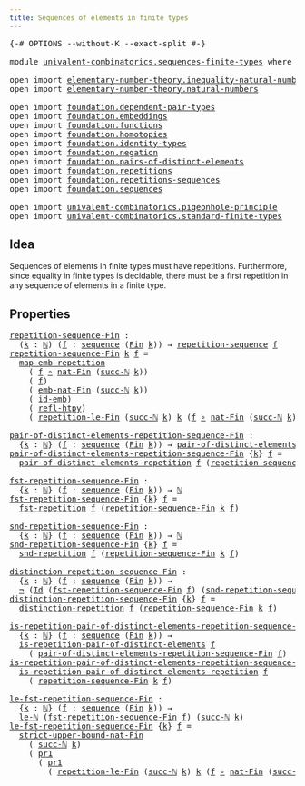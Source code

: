 ```yaml
---
title: Sequences of elements in finite types
---
```


<pre class="Agda"><a id="63" class="Symbol">{-#</a> <a id="67" class="Keyword">OPTIONS</a> <a id="75" class="Pragma">--without-K</a> <a id="87" class="Pragma">--exact-split</a> <a id="101" class="Symbol">#-}</a>

<a id="106" class="Keyword">module</a> <a id="113" href="univalent-combinatorics.sequences-finite-types.html" class="Module">univalent-combinatorics.sequences-finite-types</a> <a id="160" class="Keyword">where</a>

<a id="167" class="Keyword">open</a> <a id="172" class="Keyword">import</a> <a id="179" href="elementary-number-theory.inequality-natural-numbers.html" class="Module">elementary-number-theory.inequality-natural-numbers</a>
<a id="231" class="Keyword">open</a> <a id="236" class="Keyword">import</a> <a id="243" href="elementary-number-theory.natural-numbers.html" class="Module">elementary-number-theory.natural-numbers</a>

<a id="285" class="Keyword">open</a> <a id="290" class="Keyword">import</a> <a id="297" href="foundation.dependent-pair-types.html" class="Module">foundation.dependent-pair-types</a>
<a id="329" class="Keyword">open</a> <a id="334" class="Keyword">import</a> <a id="341" href="foundation.embeddings.html" class="Module">foundation.embeddings</a>
<a id="363" class="Keyword">open</a> <a id="368" class="Keyword">import</a> <a id="375" href="foundation.functions.html" class="Module">foundation.functions</a>
<a id="396" class="Keyword">open</a> <a id="401" class="Keyword">import</a> <a id="408" href="foundation.homotopies.html" class="Module">foundation.homotopies</a>
<a id="430" class="Keyword">open</a> <a id="435" class="Keyword">import</a> <a id="442" href="foundation.identity-types.html" class="Module">foundation.identity-types</a>
<a id="468" class="Keyword">open</a> <a id="473" class="Keyword">import</a> <a id="480" href="foundation.negation.html" class="Module">foundation.negation</a>
<a id="500" class="Keyword">open</a> <a id="505" class="Keyword">import</a> <a id="512" href="foundation.pairs-of-distinct-elements.html" class="Module">foundation.pairs-of-distinct-elements</a>
<a id="550" class="Keyword">open</a> <a id="555" class="Keyword">import</a> <a id="562" href="foundation.repetitions.html" class="Module">foundation.repetitions</a>
<a id="585" class="Keyword">open</a> <a id="590" class="Keyword">import</a> <a id="597" href="foundation.repetitions-sequences.html" class="Module">foundation.repetitions-sequences</a>
<a id="630" class="Keyword">open</a> <a id="635" class="Keyword">import</a> <a id="642" href="foundation.sequences.html" class="Module">foundation.sequences</a>

<a id="664" class="Keyword">open</a> <a id="669" class="Keyword">import</a> <a id="676" href="univalent-combinatorics.pigeonhole-principle.html" class="Module">univalent-combinatorics.pigeonhole-principle</a>
<a id="721" class="Keyword">open</a> <a id="726" class="Keyword">import</a> <a id="733" href="univalent-combinatorics.standard-finite-types.html" class="Module">univalent-combinatorics.standard-finite-types</a>
</pre>
## Idea

Sequences of elements in finite types must have repetitions. Furthermore, since equality in finite types is decidable, there must be a first repetition in any sequence of elements in a finite type.

## Properties

<pre class="Agda"><a id="repetition-sequence-Fin"></a><a id="1015" href="univalent-combinatorics.sequences-finite-types.html#1015" class="Function">repetition-sequence-Fin</a> <a id="1039" class="Symbol">:</a>
  <a id="1043" class="Symbol">(</a><a id="1044" href="univalent-combinatorics.sequences-finite-types.html#1044" class="Bound">k</a> <a id="1046" class="Symbol">:</a> <a id="1048" href="elementary-number-theory.natural-numbers.html#1548" class="Datatype">ℕ</a><a id="1049" class="Symbol">)</a> <a id="1051" class="Symbol">(</a><a id="1052" href="univalent-combinatorics.sequences-finite-types.html#1052" class="Bound">f</a> <a id="1054" class="Symbol">:</a> <a id="1056" href="foundation.sequences.html#369" class="Function">sequence</a> <a id="1065" class="Symbol">(</a><a id="1066" href="univalent-combinatorics.standard-finite-types.html#2392" class="Function">Fin</a> <a id="1070" href="univalent-combinatorics.sequences-finite-types.html#1044" class="Bound">k</a><a id="1071" class="Symbol">))</a> <a id="1074" class="Symbol">→</a> <a id="1076" href="foundation.repetitions-sequences.html#862" class="Function">repetition-sequence</a> <a id="1096" href="univalent-combinatorics.sequences-finite-types.html#1052" class="Bound">f</a>
<a id="1098" href="univalent-combinatorics.sequences-finite-types.html#1015" class="Function">repetition-sequence-Fin</a> <a id="1122" href="univalent-combinatorics.sequences-finite-types.html#1122" class="Bound">k</a> <a id="1124" href="univalent-combinatorics.sequences-finite-types.html#1124" class="Bound">f</a> <a id="1126" class="Symbol">=</a>
  <a id="1130" href="foundation.repetitions.html#4383" class="Function">map-emb-repetition</a>
    <a id="1153" class="Symbol">(</a> <a id="1155" href="univalent-combinatorics.sequences-finite-types.html#1124" class="Bound">f</a> <a id="1157" href="foundation-core.functions.html#420" class="Function Operator">∘</a> <a id="1159" href="univalent-combinatorics.standard-finite-types.html#5338" class="Function">nat-Fin</a> <a id="1167" class="Symbol">(</a><a id="1168" href="elementary-number-theory.natural-numbers.html#1582" class="InductiveConstructor">succ-ℕ</a> <a id="1175" href="univalent-combinatorics.sequences-finite-types.html#1122" class="Bound">k</a><a id="1176" class="Symbol">))</a>
    <a id="1183" class="Symbol">(</a> <a id="1185" href="univalent-combinatorics.sequences-finite-types.html#1124" class="Bound">f</a><a id="1186" class="Symbol">)</a>
    <a id="1192" class="Symbol">(</a> <a id="1194" href="univalent-combinatorics.standard-finite-types.html#6621" class="Function">emb-nat-Fin</a> <a id="1206" class="Symbol">(</a><a id="1207" href="elementary-number-theory.natural-numbers.html#1582" class="InductiveConstructor">succ-ℕ</a> <a id="1214" href="univalent-combinatorics.sequences-finite-types.html#1122" class="Bound">k</a><a id="1215" class="Symbol">))</a>
    <a id="1222" class="Symbol">(</a> <a id="1224" href="foundation-core.embeddings.html#1729" class="Function">id-emb</a><a id="1230" class="Symbol">)</a>
    <a id="1236" class="Symbol">(</a> <a id="1238" href="foundation-core.homotopies.html#1368" class="Function">refl-htpy</a><a id="1247" class="Symbol">)</a>
    <a id="1253" class="Symbol">(</a> <a id="1255" href="univalent-combinatorics.pigeonhole-principle.html#5048" class="Function">repetition-le-Fin</a> <a id="1273" class="Symbol">(</a><a id="1274" href="elementary-number-theory.natural-numbers.html#1582" class="InductiveConstructor">succ-ℕ</a> <a id="1281" href="univalent-combinatorics.sequences-finite-types.html#1122" class="Bound">k</a><a id="1282" class="Symbol">)</a> <a id="1284" href="univalent-combinatorics.sequences-finite-types.html#1122" class="Bound">k</a> <a id="1286" class="Symbol">(</a><a id="1287" href="univalent-combinatorics.sequences-finite-types.html#1124" class="Bound">f</a> <a id="1289" href="foundation-core.functions.html#420" class="Function Operator">∘</a> <a id="1291" href="univalent-combinatorics.standard-finite-types.html#5338" class="Function">nat-Fin</a> <a id="1299" class="Symbol">(</a><a id="1300" href="elementary-number-theory.natural-numbers.html#1582" class="InductiveConstructor">succ-ℕ</a> <a id="1307" href="univalent-combinatorics.sequences-finite-types.html#1122" class="Bound">k</a><a id="1308" class="Symbol">))</a> <a id="1311" class="Symbol">(</a><a id="1312" href="elementary-number-theory.inequality-natural-numbers.html#14417" class="Function">le-succ-ℕ</a> <a id="1322" class="Symbol">{</a><a id="1323" href="univalent-combinatorics.sequences-finite-types.html#1122" class="Bound">k</a><a id="1324" class="Symbol">}))</a>

<a id="pair-of-distinct-elements-repetition-sequence-Fin"></a><a id="1329" href="univalent-combinatorics.sequences-finite-types.html#1329" class="Function">pair-of-distinct-elements-repetition-sequence-Fin</a> <a id="1379" class="Symbol">:</a>
  <a id="1383" class="Symbol">{</a><a id="1384" href="univalent-combinatorics.sequences-finite-types.html#1384" class="Bound">k</a> <a id="1386" class="Symbol">:</a> <a id="1388" href="elementary-number-theory.natural-numbers.html#1548" class="Datatype">ℕ</a><a id="1389" class="Symbol">}</a> <a id="1391" class="Symbol">(</a><a id="1392" href="univalent-combinatorics.sequences-finite-types.html#1392" class="Bound">f</a> <a id="1394" class="Symbol">:</a> <a id="1396" href="foundation.sequences.html#369" class="Function">sequence</a> <a id="1405" class="Symbol">(</a><a id="1406" href="univalent-combinatorics.standard-finite-types.html#2392" class="Function">Fin</a> <a id="1410" href="univalent-combinatorics.sequences-finite-types.html#1384" class="Bound">k</a><a id="1411" class="Symbol">))</a> <a id="1414" class="Symbol">→</a> <a id="1416" href="foundation.pairs-of-distinct-elements.html#1376" class="Function">pair-of-distinct-elements</a> <a id="1442" href="elementary-number-theory.natural-numbers.html#1548" class="Datatype">ℕ</a>
<a id="1444" href="univalent-combinatorics.sequences-finite-types.html#1329" class="Function">pair-of-distinct-elements-repetition-sequence-Fin</a> <a id="1494" class="Symbol">{</a><a id="1495" href="univalent-combinatorics.sequences-finite-types.html#1495" class="Bound">k</a><a id="1496" class="Symbol">}</a> <a id="1498" href="univalent-combinatorics.sequences-finite-types.html#1498" class="Bound">f</a> <a id="1500" class="Symbol">=</a>
  <a id="1504" href="foundation.repetitions.html#1301" class="Function">pair-of-distinct-elements-repetition</a> <a id="1541" href="univalent-combinatorics.sequences-finite-types.html#1498" class="Bound">f</a> <a id="1543" class="Symbol">(</a><a id="1544" href="univalent-combinatorics.sequences-finite-types.html#1015" class="Function">repetition-sequence-Fin</a> <a id="1568" href="univalent-combinatorics.sequences-finite-types.html#1495" class="Bound">k</a> <a id="1570" href="univalent-combinatorics.sequences-finite-types.html#1498" class="Bound">f</a><a id="1571" class="Symbol">)</a>

<a id="fst-repetition-sequence-Fin"></a><a id="1574" href="univalent-combinatorics.sequences-finite-types.html#1574" class="Function">fst-repetition-sequence-Fin</a> <a id="1602" class="Symbol">:</a>
  <a id="1606" class="Symbol">{</a><a id="1607" href="univalent-combinatorics.sequences-finite-types.html#1607" class="Bound">k</a> <a id="1609" class="Symbol">:</a> <a id="1611" href="elementary-number-theory.natural-numbers.html#1548" class="Datatype">ℕ</a><a id="1612" class="Symbol">}</a> <a id="1614" class="Symbol">(</a><a id="1615" href="univalent-combinatorics.sequences-finite-types.html#1615" class="Bound">f</a> <a id="1617" class="Symbol">:</a> <a id="1619" href="foundation.sequences.html#369" class="Function">sequence</a> <a id="1628" class="Symbol">(</a><a id="1629" href="univalent-combinatorics.standard-finite-types.html#2392" class="Function">Fin</a> <a id="1633" href="univalent-combinatorics.sequences-finite-types.html#1607" class="Bound">k</a><a id="1634" class="Symbol">))</a> <a id="1637" class="Symbol">→</a> <a id="1639" href="elementary-number-theory.natural-numbers.html#1548" class="Datatype">ℕ</a>
<a id="1641" href="univalent-combinatorics.sequences-finite-types.html#1574" class="Function">fst-repetition-sequence-Fin</a> <a id="1669" class="Symbol">{</a><a id="1670" href="univalent-combinatorics.sequences-finite-types.html#1670" class="Bound">k</a><a id="1671" class="Symbol">}</a> <a id="1673" href="univalent-combinatorics.sequences-finite-types.html#1673" class="Bound">f</a> <a id="1675" class="Symbol">=</a>
  <a id="1679" href="foundation.repetitions.html#1418" class="Function">fst-repetition</a> <a id="1694" href="univalent-combinatorics.sequences-finite-types.html#1673" class="Bound">f</a> <a id="1696" class="Symbol">(</a><a id="1697" href="univalent-combinatorics.sequences-finite-types.html#1015" class="Function">repetition-sequence-Fin</a> <a id="1721" href="univalent-combinatorics.sequences-finite-types.html#1670" class="Bound">k</a> <a id="1723" href="univalent-combinatorics.sequences-finite-types.html#1673" class="Bound">f</a><a id="1724" class="Symbol">)</a>

<a id="snd-repetition-sequence-Fin"></a><a id="1727" href="univalent-combinatorics.sequences-finite-types.html#1727" class="Function">snd-repetition-sequence-Fin</a> <a id="1755" class="Symbol">:</a>
  <a id="1759" class="Symbol">{</a><a id="1760" href="univalent-combinatorics.sequences-finite-types.html#1760" class="Bound">k</a> <a id="1762" class="Symbol">:</a> <a id="1764" href="elementary-number-theory.natural-numbers.html#1548" class="Datatype">ℕ</a><a id="1765" class="Symbol">}</a> <a id="1767" class="Symbol">(</a><a id="1768" href="univalent-combinatorics.sequences-finite-types.html#1768" class="Bound">f</a> <a id="1770" class="Symbol">:</a> <a id="1772" href="foundation.sequences.html#369" class="Function">sequence</a> <a id="1781" class="Symbol">(</a><a id="1782" href="univalent-combinatorics.standard-finite-types.html#2392" class="Function">Fin</a> <a id="1786" href="univalent-combinatorics.sequences-finite-types.html#1760" class="Bound">k</a><a id="1787" class="Symbol">))</a> <a id="1790" class="Symbol">→</a> <a id="1792" href="elementary-number-theory.natural-numbers.html#1548" class="Datatype">ℕ</a>
<a id="1794" href="univalent-combinatorics.sequences-finite-types.html#1727" class="Function">snd-repetition-sequence-Fin</a> <a id="1822" class="Symbol">{</a><a id="1823" href="univalent-combinatorics.sequences-finite-types.html#1823" class="Bound">k</a><a id="1824" class="Symbol">}</a> <a id="1826" href="univalent-combinatorics.sequences-finite-types.html#1826" class="Bound">f</a> <a id="1828" class="Symbol">=</a>
  <a id="1832" href="foundation.repetitions.html#1530" class="Function">snd-repetition</a> <a id="1847" href="univalent-combinatorics.sequences-finite-types.html#1826" class="Bound">f</a> <a id="1849" class="Symbol">(</a><a id="1850" href="univalent-combinatorics.sequences-finite-types.html#1015" class="Function">repetition-sequence-Fin</a> <a id="1874" href="univalent-combinatorics.sequences-finite-types.html#1823" class="Bound">k</a> <a id="1876" href="univalent-combinatorics.sequences-finite-types.html#1826" class="Bound">f</a><a id="1877" class="Symbol">)</a>

<a id="distinction-repetition-sequence-Fin"></a><a id="1880" href="univalent-combinatorics.sequences-finite-types.html#1880" class="Function">distinction-repetition-sequence-Fin</a> <a id="1916" class="Symbol">:</a>
  <a id="1920" class="Symbol">{</a><a id="1921" href="univalent-combinatorics.sequences-finite-types.html#1921" class="Bound">k</a> <a id="1923" class="Symbol">:</a> <a id="1925" href="elementary-number-theory.natural-numbers.html#1548" class="Datatype">ℕ</a><a id="1926" class="Symbol">}</a> <a id="1928" class="Symbol">(</a><a id="1929" href="univalent-combinatorics.sequences-finite-types.html#1929" class="Bound">f</a> <a id="1931" class="Symbol">:</a> <a id="1933" href="foundation.sequences.html#369" class="Function">sequence</a> <a id="1942" class="Symbol">(</a><a id="1943" href="univalent-combinatorics.standard-finite-types.html#2392" class="Function">Fin</a> <a id="1947" href="univalent-combinatorics.sequences-finite-types.html#1921" class="Bound">k</a><a id="1948" class="Symbol">))</a> <a id="1951" class="Symbol">→</a>
  <a id="1955" href="foundation-core.negation.html#465" class="Function">¬</a> <a id="1957" class="Symbol">(</a><a id="1958" href="foundation-core.identity-types.html#1767" class="Datatype">Id</a> <a id="1961" class="Symbol">(</a><a id="1962" href="univalent-combinatorics.sequences-finite-types.html#1574" class="Function">fst-repetition-sequence-Fin</a> <a id="1990" href="univalent-combinatorics.sequences-finite-types.html#1929" class="Bound">f</a><a id="1991" class="Symbol">)</a> <a id="1993" class="Symbol">(</a><a id="1994" href="univalent-combinatorics.sequences-finite-types.html#1727" class="Function">snd-repetition-sequence-Fin</a> <a id="2022" href="univalent-combinatorics.sequences-finite-types.html#1929" class="Bound">f</a><a id="2023" class="Symbol">))</a>
<a id="2026" href="univalent-combinatorics.sequences-finite-types.html#1880" class="Function">distinction-repetition-sequence-Fin</a> <a id="2062" class="Symbol">{</a><a id="2063" href="univalent-combinatorics.sequences-finite-types.html#2063" class="Bound">k</a><a id="2064" class="Symbol">}</a> <a id="2066" href="univalent-combinatorics.sequences-finite-types.html#2066" class="Bound">f</a> <a id="2068" class="Symbol">=</a>
  <a id="2072" href="foundation.repetitions.html#1642" class="Function">distinction-repetition</a> <a id="2095" href="univalent-combinatorics.sequences-finite-types.html#2066" class="Bound">f</a> <a id="2097" class="Symbol">(</a><a id="2098" href="univalent-combinatorics.sequences-finite-types.html#1015" class="Function">repetition-sequence-Fin</a> <a id="2122" href="univalent-combinatorics.sequences-finite-types.html#2063" class="Bound">k</a> <a id="2124" href="univalent-combinatorics.sequences-finite-types.html#2066" class="Bound">f</a><a id="2125" class="Symbol">)</a>

<a id="is-repetition-pair-of-distinct-elements-repetition-sequence-Fin"></a><a id="2128" href="univalent-combinatorics.sequences-finite-types.html#2128" class="Function">is-repetition-pair-of-distinct-elements-repetition-sequence-Fin</a> <a id="2192" class="Symbol">:</a>
  <a id="2196" class="Symbol">{</a><a id="2197" href="univalent-combinatorics.sequences-finite-types.html#2197" class="Bound">k</a> <a id="2199" class="Symbol">:</a> <a id="2201" href="elementary-number-theory.natural-numbers.html#1548" class="Datatype">ℕ</a><a id="2202" class="Symbol">}</a> <a id="2204" class="Symbol">(</a><a id="2205" href="univalent-combinatorics.sequences-finite-types.html#2205" class="Bound">f</a> <a id="2207" class="Symbol">:</a> <a id="2209" href="foundation.sequences.html#369" class="Function">sequence</a> <a id="2218" class="Symbol">(</a><a id="2219" href="univalent-combinatorics.standard-finite-types.html#2392" class="Function">Fin</a> <a id="2223" href="univalent-combinatorics.sequences-finite-types.html#2197" class="Bound">k</a><a id="2224" class="Symbol">))</a> <a id="2227" class="Symbol">→</a>
  <a id="2231" href="foundation.repetitions.html#843" class="Function">is-repetition-pair-of-distinct-elements</a> <a id="2271" href="univalent-combinatorics.sequences-finite-types.html#2205" class="Bound">f</a>
    <a id="2277" class="Symbol">(</a> <a id="2279" href="univalent-combinatorics.sequences-finite-types.html#1329" class="Function">pair-of-distinct-elements-repetition-sequence-Fin</a> <a id="2329" href="univalent-combinatorics.sequences-finite-types.html#2205" class="Bound">f</a><a id="2330" class="Symbol">)</a>
<a id="2332" href="univalent-combinatorics.sequences-finite-types.html#2128" class="Function">is-repetition-pair-of-distinct-elements-repetition-sequence-Fin</a> <a id="2396" class="Symbol">{</a><a id="2397" href="univalent-combinatorics.sequences-finite-types.html#2397" class="Bound">k</a><a id="2398" class="Symbol">}</a> <a id="2400" href="univalent-combinatorics.sequences-finite-types.html#2400" class="Bound">f</a> <a id="2402" class="Symbol">=</a>
  <a id="2406" href="foundation.repetitions.html#1812" class="Function">is-repetition-pair-of-distinct-elements-repetition</a> <a id="2457" href="univalent-combinatorics.sequences-finite-types.html#2400" class="Bound">f</a>
    <a id="2463" class="Symbol">(</a> <a id="2465" href="univalent-combinatorics.sequences-finite-types.html#1015" class="Function">repetition-sequence-Fin</a> <a id="2489" href="univalent-combinatorics.sequences-finite-types.html#2397" class="Bound">k</a> <a id="2491" href="univalent-combinatorics.sequences-finite-types.html#2400" class="Bound">f</a><a id="2492" class="Symbol">)</a>

<a id="le-fst-repetition-sequence-Fin"></a><a id="2495" href="univalent-combinatorics.sequences-finite-types.html#2495" class="Function">le-fst-repetition-sequence-Fin</a> <a id="2526" class="Symbol">:</a>
  <a id="2530" class="Symbol">{</a><a id="2531" href="univalent-combinatorics.sequences-finite-types.html#2531" class="Bound">k</a> <a id="2533" class="Symbol">:</a> <a id="2535" href="elementary-number-theory.natural-numbers.html#1548" class="Datatype">ℕ</a><a id="2536" class="Symbol">}</a> <a id="2538" class="Symbol">(</a><a id="2539" href="univalent-combinatorics.sequences-finite-types.html#2539" class="Bound">f</a> <a id="2541" class="Symbol">:</a> <a id="2543" href="foundation.sequences.html#369" class="Function">sequence</a> <a id="2552" class="Symbol">(</a><a id="2553" href="univalent-combinatorics.standard-finite-types.html#2392" class="Function">Fin</a> <a id="2557" href="univalent-combinatorics.sequences-finite-types.html#2531" class="Bound">k</a><a id="2558" class="Symbol">))</a> <a id="2561" class="Symbol">→</a>
  <a id="2565" href="elementary-number-theory.inequality-natural-numbers.html#2079" class="Function">le-ℕ</a> <a id="2570" class="Symbol">(</a><a id="2571" href="univalent-combinatorics.sequences-finite-types.html#1574" class="Function">fst-repetition-sequence-Fin</a> <a id="2599" href="univalent-combinatorics.sequences-finite-types.html#2539" class="Bound">f</a><a id="2600" class="Symbol">)</a> <a id="2602" class="Symbol">(</a><a id="2603" href="elementary-number-theory.natural-numbers.html#1582" class="InductiveConstructor">succ-ℕ</a> <a id="2610" href="univalent-combinatorics.sequences-finite-types.html#2531" class="Bound">k</a><a id="2611" class="Symbol">)</a>
<a id="2613" href="univalent-combinatorics.sequences-finite-types.html#2495" class="Function">le-fst-repetition-sequence-Fin</a> <a id="2644" class="Symbol">{</a><a id="2645" href="univalent-combinatorics.sequences-finite-types.html#2645" class="Bound">k</a><a id="2646" class="Symbol">}</a> <a id="2648" href="univalent-combinatorics.sequences-finite-types.html#2648" class="Bound">f</a> <a id="2650" class="Symbol">=</a>
  <a id="2654" href="univalent-combinatorics.standard-finite-types.html#5441" class="Function">strict-upper-bound-nat-Fin</a>
    <a id="2685" class="Symbol">(</a> <a id="2687" href="elementary-number-theory.natural-numbers.html#1582" class="InductiveConstructor">succ-ℕ</a> <a id="2694" href="univalent-combinatorics.sequences-finite-types.html#2645" class="Bound">k</a><a id="2695" class="Symbol">)</a>
    <a id="2701" class="Symbol">(</a> <a id="2703" href="foundation-core.dependent-pair-types.html#605" class="Field">pr1</a>
      <a id="2713" class="Symbol">(</a> <a id="2715" href="foundation-core.dependent-pair-types.html#605" class="Field">pr1</a>
        <a id="2727" class="Symbol">(</a> <a id="2729" href="univalent-combinatorics.pigeonhole-principle.html#5048" class="Function">repetition-le-Fin</a> <a id="2747" class="Symbol">(</a><a id="2748" href="elementary-number-theory.natural-numbers.html#1582" class="InductiveConstructor">succ-ℕ</a> <a id="2755" href="univalent-combinatorics.sequences-finite-types.html#2645" class="Bound">k</a><a id="2756" class="Symbol">)</a> <a id="2758" href="univalent-combinatorics.sequences-finite-types.html#2645" class="Bound">k</a> <a id="2760" class="Symbol">(</a><a id="2761" href="univalent-combinatorics.sequences-finite-types.html#2648" class="Bound">f</a> <a id="2763" href="foundation-core.functions.html#420" class="Function Operator">∘</a> <a id="2765" href="univalent-combinatorics.standard-finite-types.html#5338" class="Function">nat-Fin</a> <a id="2773" class="Symbol">(</a><a id="2774" href="elementary-number-theory.natural-numbers.html#1582" class="InductiveConstructor">succ-ℕ</a> <a id="2781" href="univalent-combinatorics.sequences-finite-types.html#2645" class="Bound">k</a><a id="2782" class="Symbol">))</a> <a id="2785" class="Symbol">(</a><a id="2786" href="elementary-number-theory.inequality-natural-numbers.html#14417" class="Function">le-succ-ℕ</a> <a id="2796" class="Symbol">{</a><a id="2797" href="univalent-combinatorics.sequences-finite-types.html#2645" class="Bound">k</a><a id="2798" class="Symbol">}))))</a>
</pre>